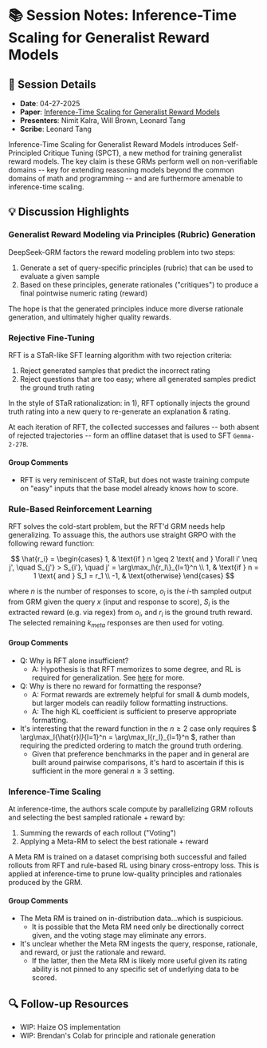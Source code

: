  # 📚 Session Notes: Inference-Time Scaling for Generalist Reward Models

## 📅 Session Details
- **Date**: 04-27-2025
- **Paper**: [Inference-Time Scaling for Generalist Reward Models](https://arxiv.org/abs/2504.15046)
- **Presenters**: Nimit Kalra, Will Brown, Leonard Tang
- **Scribe**: Leonard Tang

Inference-Time Scaling for Generalist Reward Models introduces Self-Principled Critique Tuning (SPCT), a new method for training generalist reward models. The key claim is these GRMs perform well on non-verifiable domains -- key for extending reasoning models beyond the common domains of math and programming -- and are furthermore amenable to inference-time scaling.

## 💡 Discussion Highlights
### Generalist Reward Modeling via Principles (Rubric) Generation
DeepSeek-GRM factors the reward modeling problem into two steps:
1) Generate a set of query-specific principles (rubric) that can be used to evaluate a given sample
2) Based on these principles, generate rationales ("critiques") to produce a final pointwise numeric rating (reward)

The hope is that the generated principles induce more diverse rationale generation, and ultimately higher quality rewards.

### Rejective Fine-Tuning
RFT is a STaR-like SFT learning algorithm with two rejection criteria:
1) Reject generated samples that predict the incorrect rating
2) Reject questions that are too easy; where all generated samples predict the ground truth rating

In the style of STaR rationalization: in 1), RFT optionally injects the ground truth rating into a new query to re-generate an explanation & rating.

At each iteration of RFT, the collected successes and failures -- both absent of rejected trajectories -- form an offline dataset that is used to SFT `Gemma-2-27B`.

#### Group Comments
- RFT is very reminiscent of STaR, but does not waste training compute on "easy" inputs that the base model already knows how to score.

### Rule-Based Reinforcement Learning
RFT solves the cold-start problem, but the RFT'd GRM needs help generalizing. To assuage this, the authors use straight GRPO with the following reward function:

$$
\hat{r_i} = \begin{cases}
1, & \text{if } n \geq 2 \text{ and } \forall i' \neq j', \quad S_{j'} > S_{i'}, \quad j' = \arg\max_l\{r_l\}_{l=1}^n \\
1, & \text{if } n = 1 \text{ and } S_1 = r_1 \\
-1, & \text{otherwise}
\end{cases}
$$

where $n$ is the number of responses to score, $o_i$ is the $i$-th sampled output from GRM given the query $x$ (input and response to score), $S_i$ is the extracted reward (e.g. via regex) from $o_i$, and $r_i$ is the ground truth reward. The selected remaining $k_{meta}$ responses are then used for voting.


#### Group Comments
- Q: Why is RFT alone insufficient?
    - A: Hypothesis is that RFT memorizes to some degree, and RL is required for generalization. See [here](https://arxiv.org/abs/2501.17161) for more.
- Q: Why is there no reward for formatting the response?
    - A: Format rewards are extremely helpful for small & dumb models, but larger models can readily follow formatting instructions. 
    - A: The high KL coefficient is sufficient to preserve appropriate formatting.
- It's interesting that the reward function in the $n \geq 2$ case only requires $ \arg\max_l\{\hat{r}_l\}_{l=1}^n = \arg\max_l\{r_l\}_{l=1}^n $, rather than requiring the predicted ordering to match the ground truth ordering.
    - Given that preference benchmarks in the paper and in general are built around pairwise comparisons, it's hard to ascertain if this is sufficient in the more general $n \geq 3$ setting.

### Inference-Time Scaling

At inference-time, the authors scale compute by parallelizing GRM rollouts and selecting the best sampled rationale + reward by:
1) Summing the rewards of each rollout ("Voting")
2) Applying a Meta-RM to select the best rationale + reward

A Meta RM is trained on a dataset comprising both successful and failed rollouts from RFT and rule-based RL using binary cross-entropy loss. This is applied at inference-time to prune low-quality principles and rationales produced by the GRM. 

#### Group Comments
- The Meta RM is trained on in-distribution data...which is suspicious. 
    - It is possible that the Meta RM need only be directionally correct given, and the voting stage may eliminate any errors.
- It's unclear whether the Meta RM ingests the query, response, rationale, and reward, or just the rationale and reward. 
    - If the latter, then the Meta RM is likely more useful given its rating ability is not pinned to any specific set of underlying data to be scored.

## 🔍 Follow-up Resources
- WIP: Haize OS implementation
- WIP: Brendan's Colab for principle and rationale generation
